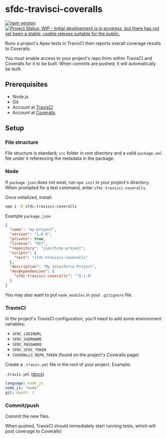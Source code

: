# sfdc-travisci-coveralls

[![npm version](https://img.shields.io/npm/v/sfdc-travisci-coveralls.svg)](https://www.npmjs.com/package/sfdc-travisci-coveralls)
[![Project Status: WIP - Initial development is in progress, but there has not yet been a stable, usable release suitable for the public.](http://www.repostatus.org/badges/latest/wip.svg)](http://www.repostatus.org/#wip)

Runs a project's Apex tests in TravisCI then reports overall coverage results to Coveralls.

You must enable access to your project's repo from within TravisCI and Coveralls for
it to be built. When commits are pushed, it will automatically be built.

## Prerequisites

* Node.js
* Git
* Account at [TravisCI](https://travis-ci.org)
* Account at [Coveralls](https://coveralls.io)


## Setup

### File structure

File structure is standard; `src` folder in root directory and a valid `package.xml`
file under it referencing the metadata in the package.

### Node

If `package.json` does not exist, run `npm init` in your project's directory. When prompted
for a test command, enter `sfdc-travisci-coveralls`.

Once initialized, install:
```bash
npm i -D sfdc-travisci-coveralls
```

Example `package.json`
```json
{
  "name": "my-project",
  "version": "1.0.0",
  "private": true,
  "license": "MIT",
  "repository": "jsmith/my-project",
  "scripts": {
    "test": "sfdc-travisci-coveralls"
  },
  "description": "My Salesforce Project",
  "devDependencies": {
    "sfdc-travisci-coveralls": "^0.1.0"
  }
}
```

You may also want to put `node_modules` in your `.gitignore` file.

### TravisCI

In the project's TravisCI configuration, you'll need to add some environment variables:

* `SFDC_LOGINURL`
* `SFDC_USERNAME`
* `SFDC_PASSWORD`
* `SFDC_SFDC_TOKEN`
* `COVERALLS_REPO_TOKEN` (found on the project's Coveralls page)

Create a `.travis.yml` file in the root of your project. Example:

`.travis.yml` ([docs](https://docs.travis-ci.com/user/languages/javascript-with-nodejs))

```yaml
language: node_js
node_js: "node"
git: depth: 1
```

### Commit/push

Commit the new files.

When pushed, TravisCI should immediately start running tests, which will post coverage to Coveralls!
